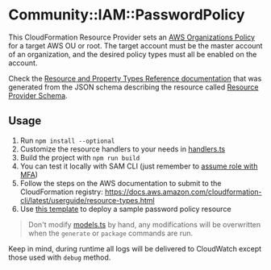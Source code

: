 # Community::IAM::PasswordPolicy

This CloudFormation Resource Provider sets an [AWS Organizations Policy](https://docs.aws.amazon.com/organizations/latest/userguide/orgs_manage_policies.html) for a target AWS OU or root. The target account must be the master account of an organization, and the desired policy types must all be enabled on the account.

Check the [Resource and Property Types Reference documentation](./docs/README.md) that was generated from the JSON schema describing the resource called [Resource Provider Schema](./community-organizations-policy.json).

## Usage

1. Run `npm install --optional`
2. Customize the resource handlers to your needs in [handlers.ts](./src/handlers.ts)
3. Build the project with `npm run build`
4. You can test it locally with SAM CLI (just remember to [assume role with MFA](https://docs.aws.amazon.com/STS/latest/APIReference/API_GetSessionToken.html))
5. Follow the steps on the AWS documentation to submit to the CloudFormation registry: https://docs.aws.amazon.com/cloudformation-cli/latest/userguide/resource-types.html
6. Use [this template](./example.yml) to deploy a sample password policy resource

> Don't modify [models.ts](./src/models.ts) by hand, any modifications will be overwritten when the `generate` or `package` commands are run.

Keep in mind, during runtime all logs will be delivered to CloudWatch except those used with `debug` method.
